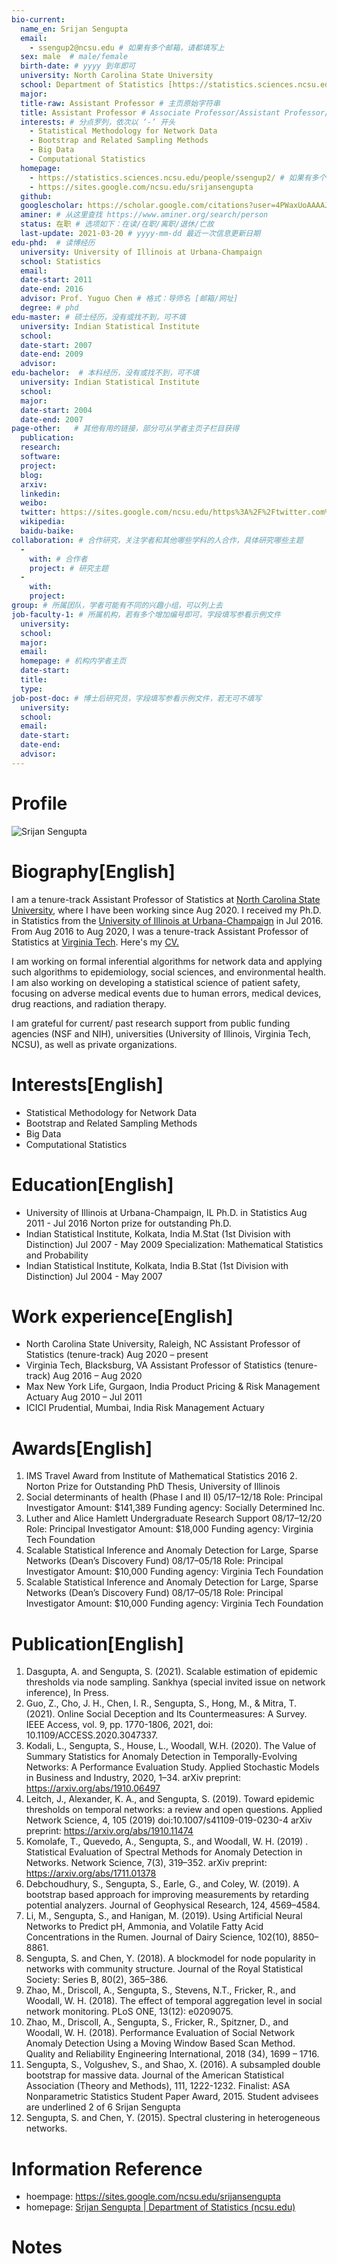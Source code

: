 ```yaml
---
bio-current:
  name_en: Srijan Sengupta
  email: 
    - ssengup2@ncsu.edu # 如果有多个邮箱，请都填写上
  sex: male  # male/female
  birth-date: # yyyy 到年即可
  university: North Carolina State University 
  school: Department of Statistics [https://statistics.sciences.ncsu.edu/]# 格式：学院名称[学院官网链接]
  major: 
  title-raw: Assistant Professor # 主页原始字符串
  title: Assistant Professor # Associate Professor/Assistant Professor/Professor
  interests: # 分点罗列，依次以 ‘-’ 开头
    - Statistical Methodology for Network Data
    - Bootstrap and Related Sampling Methods
    - Big Data
    - Computational Statistics
  homepage: 
    - https://statistics.sciences.ncsu.edu/people/ssengup2/ # 如果有多个主页，请都填写上
    - https://sites.google.com/ncsu.edu/srijansengupta
  github: 
  googlescholar: https://scholar.google.com/citations?user=4PWaxUoAAAAJ 
  aminer: # 从这里查找 https://www.aminer.org/search/person
  status: 在职 # 选项如下：在读/在职/离职/退休/亡故
  last-update: 2021-03-20 # yyyy-mm-dd 最近一次信息更新日期
edu-phd:  # 读博经历
  university: University of Illinois at Urbana-Champaign
  school: Statistics
  email: 
  date-start: 2011
  date-end: 2016
  advisor: Prof. Yuguo Chen # 格式：导师名 [邮箱/网址]
  degree: # phd
edu-master: # 硕士经历，没有或找不到，可不填
  university: Indian Statistical Institute
  school: 
  date-start: 2007
  date-end: 2009
  advisor:
edu-bachelor:  # 本科经历，没有或找不到，可不填
  university: Indian Statistical Institute
  school: 
  major: 
  date-start: 2004
  date-end: 2007
page-other:   # 其他有用的链接，部分可从学者主页子栏目获得
  publication: 
  research: 
  software: 
  project: 
  blog: 
  arxiv: 
  linkedin: 
  weibo:
  twitter: https://sites.google.com/ncsu.edu/https%3A%2F%2Ftwitter.com%2FSrijanSengupta7
  wikipedia:
  baidu-baike:
collaboration: # 合作研究，关注学者和其他哪些学科的人合作，具体研究哪些主题
  - 
    with: # 合作者
    project: # 研究主题
  - 
    with: 
    project: 
group: # 所属团队，学者可能有不同的兴趣小组，可以列上去
job-faculty-1: # 所属机构，若有多个增加编号即可，字段填写参看示例文件
  university: 
  school: 
  major: 
  email: 
  homepage: # 机构内学者主页
  date-start: 
  title: 
  type: 
job-post-doc: # 博士后研究员，字段填写参看示例文件，若无可不填写
  university: 
  school: 
  email: 
  date-start: 
  date-end: 
  advisor: 
---
```


# Profile

![Srijan Sengupta](https://statistics.sciences.ncsu.edu/wp-content/uploads/sites/21/2020/05/ssengup2.jpg)

# Biography[English]

I am a tenure-track Assistant Professor of Statistics at [North Carolina State University](https://sites.google.com/ncsu.edu/https%3A%2F%2Fstatistics.sciences.ncsu.edu%2F), where I have been working since Aug 2020. I received my Ph.D. in Statistics from the [University of Illinois at Urbana-Champaign](https://www.google.com/url?q=https%3A%2F%2Fstat.illinois.edu%2F&sa=D&sntz=1&usg=AFQjCNGgtAMu267ZlmlCdjYrYOTTCT2XSA) in Jul 2016. From Aug 2016 to Aug 2020, I was a tenure-track Assistant Professor of Statistics at [Virginia Tech](https://sites.google.com/ncsu.edu/https%3A%2F%2Fwww.stat.vt.edu%2F).  Here's my  [CV.](https://drive.google.com/file/d/1mNZxs1nHzWX2BgCUEbIMICTAnpCQ3aGY/view?usp=sharing) 

I am working on formal inferential algorithms for network data and applying such algorithms to epidemiology, social sciences, and environmental health. I am also working on developing a statistical science of patient safety, focusing on adverse medical events due to human errors, medical devices, drug reactions, and radiation therapy. 

I am grateful for current/ past research support from public funding agencies (NSF and NIH), universities (University of Illinois, Virginia Tech, NCSU), as well as private organizations.

# Interests[English]

- Statistical Methodology for Network Data
- Bootstrap and Related Sampling Methods
- Big Data
- Computational Statistics

# Education[English]

- University of Illinois at Urbana-Champaign, IL Ph.D. in Statistics Aug 2011 - Jul 2016 Norton prize for outstanding Ph.D.  
- Indian Statistical Institute, Kolkata, India M.Stat (1st Division with Distinction) Jul 2007 - May 2009 Specialization: Mathematical Statistics and Probability 
- Indian Statistical Institute, Kolkata, India B.Stat (1st Division with Distinction) Jul 2004 - May 2007

# Work experience[English]

- North Carolina State University, Raleigh, NC Assistant Professor of Statistics (tenure-track) Aug 2020 – present 
- Virginia Tech, Blacksburg, VA Assistant Professor of Statistics (tenure-track) Aug 2016 – Aug 2020 
- Max New York Life, Gurgaon, India Product Pricing & Risk Management Actuary Aug 2010 – Jul 2011 
- ICICI Prudential, Mumbai, India Risk Management Actuary

# Awards[English]

1. IMS Travel Award from Institute of Mathematical Statistics 2016 2. Norton Prize for Outstanding PhD Thesis, University of Illinois 
2. Social determinants of health (Phase I and II) 05/17–12/18 Role: Principal Investigator Amount: $141,389 Funding agency: Socially Determined Inc. 
3. Luther and Alice Hamlett Undergraduate Research Support 08/17–12/20 Role: Principal Investigator Amount: $18,000 Funding agency: Virginia Tech Foundation 
4. Scalable Statistical Inference and Anomaly Detection for Large, Sparse Networks (Dean’s Discovery Fund) 08/17–05/18 Role: Principal Investigator Amount: $10,000 Funding agency: Virginia Tech Foundation
5. Scalable Statistical Inference and Anomaly Detection for Large, Sparse Networks (Dean’s Discovery Fund) 08/17–05/18 Role: Principal Investigator Amount: $10,000 Funding agency: Virginia Tech Foundation

# Publication[English]

 1. Dasgupta, A. and Sengupta, S. (2021). Scalable estimation of epidemic thresholds via node sampling.  Sankhya (special invited issue on network inference), In Press. 
2. Guo, Z., Cho, J. H., Chen, I. R., Sengupta, S., Hong, M., & Mitra, T. (2021). Online Social Deception and Its Countermeasures: A Survey.  IEEE Access, vol. 9, pp. 1770-1806, 2021, doi: 10.1109/ACCESS.2020.3047337. 
3. Kodali, L., Sengupta, S., House, L., Woodall, W.H. (2020). The Value of Summary Statistics for Anomaly Detection in Temporally-Evolving Networks: A Performance Evaluation Study.  Applied Stochastic Models in Business and Industry, 2020, 1–34.  arXiv preprint: https://arxiv.org/abs/1910.06497 
4. Leitch, J., Alexander, K. A., and Sengupta, S. (2019). Toward epidemic thresholds on temporal networks: a review and open questions.  Applied Network Science, 4, 105 (2019) doi:10.1007/s41109-019-0230-4  arXiv preprint: https://arxiv.org/abs/1910.11474 
5. Komolafe, T., Quevedo, A., Sengupta, S., and Woodall, W. H. (2019) . Statistical Evaluation of Spectral Methods for Anomaly Detection in Networks.  Network Science, 7(3), 319–352.  arXiv preprint: https://arxiv.org/abs/1711.01378 
6. Debchoudhury, S., Sengupta, S., Earle, G., and Coley, W. (2019). A bootstrap based approach for improving measurements by retarding potential analyzers. Journal of Geophysical Research, 124, 4569–4584. 
7. Li, M., Sengupta, S., and Hanigan, M. (2019). Using Artificial Neural Networks to Predict pH, Ammonia, and Volatile Fatty Acid Concentrations in the Rumen. Journal of Dairy Science, 102(10), 8850–8861. 
8. Sengupta, S. and Chen, Y. (2018). A blockmodel for node popularity in networks with community structure.  Journal of the Royal Statistical Society: Series B, 80(2), 365–386. 
9. Zhao, M., Driscoll, A., Sengupta, S., Stevens, N.T., Fricker, R., and Woodall, W. H. (2018). The effect of temporal aggregation level in social network monitoring. PLoS ONE, 13(12): e0209075. 
10. Zhao, M., Driscoll, A., Sengupta, S., Fricker, R., Spitzner, D., and Woodall, W. H. (2018). Performance Evaluation of Social Network Anomaly Detection Using a Moving Window Based Scan Method.  Quality and Reliability Engineering International, 2018 (34), 1699 – 1716. 
11. Sengupta, S., Volgushev, S., and Shao, X. (2016). A subsampled double bootstrap for massive data.  Journal of the American Statistical Association (Theory and Methods), 111, 1222-1232.  Finalist: ASA Nonparametric Statistics Student Paper Award, 2015.  Student advisees are underlined  2 of 6 Srijan Sengupta 
12. Sengupta, S. and Chen, Y. (2015). Spectral clustering in heterogeneous networks. 

# Information Reference

- hoempage: https://sites.google.com/ncsu.edu/srijansengupta
- homepage: [Srijan Sengupta | Department of Statistics (ncsu.edu)](https://statistics.sciences.ncsu.edu/people/ssengup2/)

# Notes